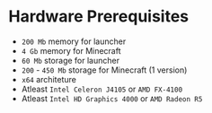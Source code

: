 # Hardware Prerequisites
- `200 Mb` memory for launcher
- `4 Gb` memory for Minecraft
- `60 Mb` storage for launcher
- `200` - `450 Mb` storage for Minecraft (1 version)
- `x64` architeture
- Atleast `Intel Celeron J4105` or `AMD FX-4100`
- Atleast `Intel HD Graphics 4000` or `AMD Radeon R5`
